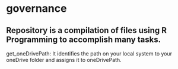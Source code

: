 # governance

## Repository is a compilation of files using R Programming to accomplish many tasks.

get_oneDrivePath: It identifies the path on your local system to your oneDrive folder and assigns it to oneDrivePath. 


